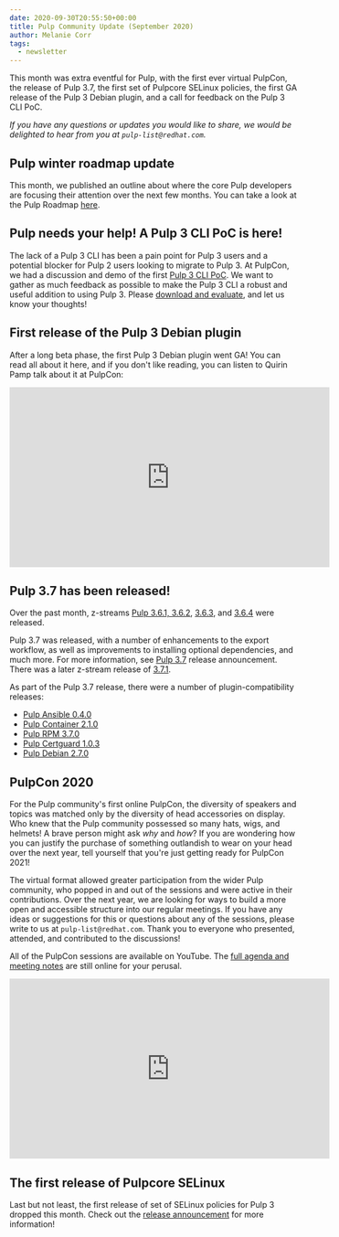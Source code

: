 ```yaml
---
date: 2020-09-30T20:55:50+00:00
title: Pulp Community Update (September 2020)
author: Melanie Corr
tags:
  - newsletter
---
```

<!-- more -->
This month was extra eventful for Pulp, with the first ever virtual PulpCon, the release of Pulp 3.7, the first set of Pulpcore SELinux policies, the first GA release of the Pulp 3 Debian plugin, and a call for feedback on the Pulp 3 CLI PoC.

_If you have any questions or updates you would like to share, we would be delighted to hear from you at `pulp-list@redhat.com`._


## Pulp winter roadmap update

This month, we published an outline about where the core Pulp developers are focusing their attention over the next few months. You can take a look at the Pulp Roadmap [here](https://pulpproject.org/2020/09/04/pulp-winter-plan/).

## Pulp needs your help! A Pulp 3 CLI PoC is here!

The lack of a Pulp 3 CLI has been a pain point for Pulp 3 users and a potential blocker for Pulp 2 users looking to migrate to Pulp 3.
At PulpCon, we had a discussion and demo of the first [Pulp 3 CLI PoC](https://youtu.be/5bovhlosrPA). We want to gather as much feedback as possible to make the Pulp 3 CLI a robust and useful  addition to using Pulp 3. Please [download and evaluate](https://pulpproject.org/2020/09/28/pulp-3-cli-poc-call-for-feedback/), and let us know your thoughts!

## First release of the Pulp 3 Debian plugin

After a long beta phase, the first Pulp 3 Debian plugin went GA! You can read all about it here, and if you don't like reading, you can listen to Quirin Pamp talk about it at PulpCon:

<iframe width="560" height="315" src="https://www.youtube.com/embed/dXFCiDGJqxY" frameborder="0" allow="accelerometer; autoplay; clipboard-write; encrypted-media; gyroscope; picture-in-picture" allowfullscreen></iframe>

## Pulp 3.7 has been released!

Over the past month, z-streams [Pulp 3.6.1, 3.6.2](https://www.mail-archive.com/pulp-list@redhat.com/msg05906.html), [3.6.3](https://www.mail-archive.com/pulp-list@redhat.com/msg05911.html), and [3.6.4](https://www.mail-archive.com/pulp-list@redhat.com/msg05926.html) were released.

Pulp 3.7 was released, with a number of enhancements to the export workflow, as well as improvements to installing optional dependencies, and much more. For more information, see [Pulp 3.7](https://pulpproject.org/2020/09/20/pulp-3.7.0-is-generally-available/) release announcement. There was a later z-stream release of [3.7.1](https://www.mail-archive.com/pulp-list@redhat.com/msg05950.html).

As part of the Pulp 3.7 release, there were a number of plugin-compatibility releases:

* [Pulp Ansible 0.4.0](https://www.mail-archive.com/pulp-list@redhat.com/msg05929.html)
* [Pulp Container 2.1.0](https://www.mail-archive.com/pulp-list@redhat.com/msg05930.html)
* [Pulp RPM 3.7.0](https://www.mail-archive.com/pulp-list@redhat.com/msg05931.html)
* [Pulp Certguard 1.0.3](https://www.mail-archive.com/pulp-list@redhat.com/msg05932.html)
* [Pulp Debian 2.7.0](https://www.mail-archive.com/pulp-list@redhat.com/msg05939.html)

## PulpCon 2020

For the Pulp community's first online PulpCon, the diversity of speakers and topics was matched only by the diversity of head accessories on display. Who knew that the Pulp community possessed so many hats, wigs, and helmets! A brave person might ask _why_ and _how_? If you are wondering how you can justify the purchase of something outlandish to wear on your head over the next year, tell yourself that you're just getting ready for PulpCon 2021!

The virtual format allowed greater participation from the wider Pulp community, who popped in and out of the sessions and were active in their contributions. Over the next year, we are looking for ways to build a more open and accessible structure into our regular meetings. If you have any ideas or suggestions for this or questions about any of the sessions, please write to us at `pulp-list@redhat.com`. Thank you to everyone who presented, attended, and contributed to the discussions!

All of the PulpCon sessions are available on YouTube. The [full agenda and meeting notes](https://hackmd.io/@pulp/pulpcon2020_schedule) are still online for your perusal.

<iframe width="560" height="315" src="https://www.youtube.com/embed/videoseries?list=PLwm8_O6oKSS1G6XPS8n0udXd8UD9hqdK5" frameborder="0" allow="accelerometer; autoplay; clipboard-write; encrypted-media; gyroscope; picture-in-picture" allowfullscreen></iframe>

## The first release of Pulpcore SELinux

Last but not least, the first release of set of SELinux policies for Pulp 3 dropped this month. Check out the [release announcement](https://www.mail-archive.com/pulp-list@redhat.com/msg05936.html) for more information!

